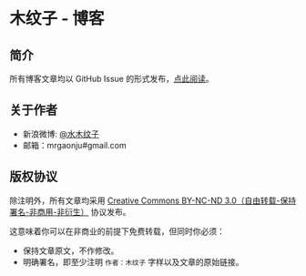# 木纹子 - 博客

## 简介

所有博客文章均以 GitHub Issue 的形式发布，[点此阅读](https://github.com/muwenzi/Blog/issues?state=open)。

## 关于作者

* 新浪微博: [@水木纹子](http://weibo.com/u/2378141420)
* 邮箱：mrgaonju#gmail.com

## 版权协议

除注明外，所有文章均采用 [Creative Commons BY-NC-ND 3.0（自由转载-保持署名-非商用-非衍生）](http://creativecommons.org/licenses/by-nc-nd/3.0/deed.zh) 协议发布。

这意味着你可以在非商业的前提下免费转载，但同时你必须：

* 保持文章原文，不作修改。
* 明确署名，即至少注明 `作者：木纹子` 字样以及文章的原始链接。


